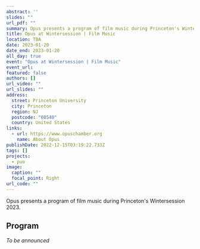 ```yaml
---
abstract: ''
slides: ""
url_pdf: ""
summary: Opus presents a program of film music during Princeton's Wintersession 2023.
title: Opus at Wintersession | Film Music
location: TBA
date: 2023-01-20
date_end: 2023-01-20
all_day: true
event: "Opus at Wintersession | Film Music"
event_url: 
featured: false
authors: []
url_video: ""
url_slides: ""
address:
  street: Princeton University
  city: Princeton
  region: NJ
  postcode: "08540"
  country: United States
links:
  - url: https://www.opuschamber.org
    name: About Opus
publishDate: 2022-12-15T03:19:22.733Z
tags: []
projects:
  - puo
image:
  caption: ""
  focal_point: Right
url_code: ""
---
```

Opus presents a program of film music during Princeton's Wintersession 2023.

## Program
*To be announced*

